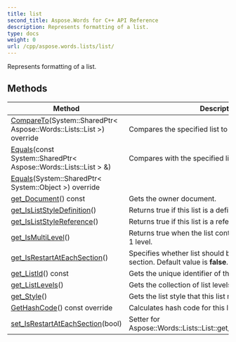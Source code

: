 ```yaml
---
title: list
second_title: Aspose.Words for C++ API Reference
description: Represents formatting of a list. 
type: docs
weight: 0
url: /cpp/aspose.words.lists/list/
---
```


Represents formatting of a list. 

## Methods

| Method | Description |
| --- | --- |
| [CompareTo](./compareto/)(System::SharedPtr< Aspose::Words::Lists::List >) override | Compares the specified list to the current list.  |
| [Equals](./equals/)(const System::SharedPtr< Aspose::Words::Lists::List > &) | Compares with the specified list.  |
| [Equals](./equals/)(System::SharedPtr< System::Object >) override |  |
| [get_Document](./get_document/)() const | Gets the owner document.  |
| [get_IsListStyleDefinition](./get_isliststyledefinition/)() | Returns true if this list is a definition of a list style.  |
| [get_IsListStyleReference](./get_isliststylereference/)() | Returns true if this list is a reference to a list style.  |
| [get_IsMultiLevel](./get_ismultilevel/)() | Returns true when the list contains 9 levels; false when 1 level.  |
| [get_IsRestartAtEachSection](./get_isrestartateachsection/)() | Specifies whether list should be restarted at each section. Default value is **false**.  |
| [get_ListId](./get_listid/)() const | Gets the unique identifier of the list.  |
| [get_ListLevels](./get_listlevels/)() | Gets the collection of list levels for this list.  |
| [get_Style](./get_style/)() | Gets the list style that this list references or defines.  |
| [GetHashCode](./gethashcode/)() const override | Calculates hash code for this list object.  |
| [set_IsRestartAtEachSection](./set_isrestartateachsection/)(bool) | Setter for Aspose::Words::Lists::List::get_IsRestartAtEachSection.  |
